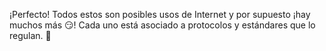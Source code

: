 ¡Perfecto! Todos estos son posibles usos de Internet y por supuesto ¡hay muchos más :smirk:! Cada uno está asociado a protocolos y estándares que lo regulan. :cop: 